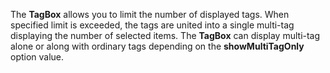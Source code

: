 The **TagBox** allows you to&nbsp;limit the number of&nbsp;displayed tags. When specified limit is&nbsp;exceeded, the tags are united into a&nbsp;single multi-tag displaying the number of&nbsp;selected items. The **TagBox** can display multi-tag alone or&nbsp;along with ordinary tags depending on&nbsp;the **showMultiTagOnly** option value.